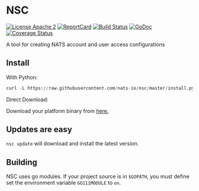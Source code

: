 # NSC

[![License Apache 2](https://img.shields.io/badge/License-Apache2-blue.svg)](https://www.apache.org/licenses/LICENSE-2.0)
[![ReportCard](http://goreportcard.com/badge/nats-io/nsc)](http://goreportcard.com/report/nats-io/nsc)
[![Build Status](https://travis-ci.org/nats-io/nsc.svg?branch=master)](http://travis-ci.org/nats-io/nsc)
[![GoDoc](http://godoc.org/github.com/nats-io/nsc?status.svg)](http://godoc.org/github.com/nats-io/nsc)
[![Coverage Status](https://coveralls.io/repos/github/nats-io/nsc/badge.svg?branch=master&service=github)](https://coveralls.io/github/nats-io/nsc?branch=master)

A tool for creating NATS account and user access configurations


## Install

With Python:

```python
curl -L https://raw.githubusercontent.com/nats-io/nsc/master/install.py | python
```

Direct Download:

Download your platform binary from [here.](https://github.com/nats-io/nsc/releases/latest)

## Updates are easy

`nsc update` will download and install the latest version.

## Building

NSC uses go modules. If your project source is in `$GOPATH`, you must define set the environment variable `GO111MODULE` to `on`.

